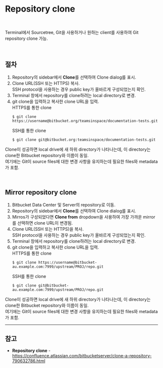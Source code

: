 # Repository clone

<br>

Terminal에서 Sourcetree, Git을 사용하거나 원하는 client를 사용하여 Git repository clone 가능.

<br>

## 절차
1. Repository의 sidebar에서 **Clone**를 선택하여 Clone dialog를 표시.
2. Clone URL(SSH 또는 HTTPS) 복사.  
  SSH protocol을 사용하는 경우 public key가 올바르게 구성되었는지 확인.
3. Terminal 창에서 repository를 clone하려는 local directory로 변경.
4. git clone을 입력하고 복사한 clone URL을 입력.  
    HTTPS를 통한 clone
    ```
    $ git clone https://username@bitbucket.org/teamsinspace/documentation-tests.git
    ```
    SSH를 통한 clone  
    ```
    $ git clone git@bitbucket.org:teamsinspace/documentation-tests.git
    ```

Clone이 성공하면 local drive에 새 하위 directory가 나타나는데, 이 directory는 clone한 Bitbucket repository와 이름이 동일.  
여기에는 Git이 source files에 대한 변경 사항을 유지하는데 필요한 files와 metadata가 포함.

<br>

## Mirror repository clone
1. Bitbucket Data Center 및 Server의 repository로 이동.
2. Repository의 sidebar에서 **Clone**를 선택하여 Clone dialog를 표시.
3. Mirros가 구성되었다면 **Clone from** dropdown을 사용하여 가장 가까운 mirror를 선택하면 clone URL이 변경됨.
4. Clone URL(SSH 또는 HTTPS)을 복사.  
  SSH protocol을 사용하는 경우 public key가 올바르게 구성되었는지 확인.
5. Terminal 창에서 repository를 clone하려는 local directory로 변경.
6. git clone을 입력하고 복사한 clone URL을 입력.  
    HTTPS를 통한 clone
    ```
    $ git clone https://username@bitbucket-au.example.com:7999/upstream/PROJ/repo.git
    ```
    SSH를 통한 clone
    ```
    $ git clone git@bitbucket-au.example.com:7999/upstream/PROJ/repo.git
    ```

Clone이 성공하면 local drive에 새 하위 directory가 나타나는데, 이 directory는 clone한 Bitbucket repository와 이름이 동일.  
여기에는 Git이 source files에 대한 변경 사항을 유지하는데 필요한 files와 metadata가 포함.

<hr>

## 참고
- **Repository clone** - https://confluence.atlassian.com/bitbucketserver/clone-a-repository-790632786.html
